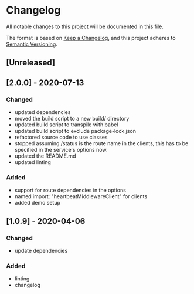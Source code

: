 # Changelog

All notable changes to this project will be documented in this file.

The format is based on [Keep a Changelog](https://keepachangelog.com/en/1.0.0/),
and this project adheres to [Semantic Versioning](https://semver.org/spec/v2.0.0.html).

## [Unreleased]

## [2.0.0] - 2020-07-13

### Changed

- updated dependencies
- moved the build script to a new build/ directory
- updated build script to transpile with babel
- updated build script to exclude package-lock.json
- refactored source code to use classes
- stopped assuming /status is the route name in the clients, this has to be specified in the service's options now.
- updated the README.md
- updated linting

### Added

- support for route dependencies in the options
- named import: "heartbeatMiddlewareClient" for clients
- added demo setup

## [1.0.9] - 2020-04-06

### Changed

- update dependencies

### Added

- linting
- changelog
